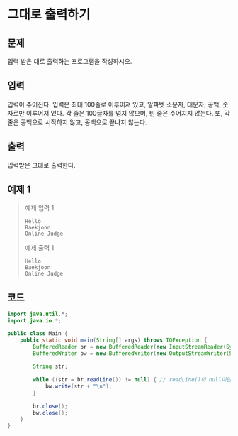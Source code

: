 # 그대로 출력하기

## 문제
입력 받은 대로 출력하는 프로그램을 작성하시오.

## 입력
입력이 주어진다. 입력은 최대 100줄로 이루어져 있고, 알파벳 소문자, 대문자, 공백, 숫자로만 이루어져 있다. 각 줄은 100글자를 넘지 않으며, 빈 줄은 주어지지 않는다. 또, 각 줄은 공백으로 시작하지 않고, 공백으로 끝나지 않는다.

## 출력
입력받은 그대로 출력한다.

## 예제 1

> 예제 입력 1
> ```
> Hello
> Baekjoon
> Online Judge
> ```
> 예제 출력 1
> ```
> Hello
> Baekjoon
> Online Judge
> ```


## 코드
```java
import java.util.*;
import java.io.*;

public class Main {
    public static void main(String[] args) throws IOException {
	    BufferedReader br = new BufferedReader(new InputStreamReader(System.in));
	    BufferedWriter bw = new BufferedWriter(new OutputStreamWriter(System.out));
        
        String str;
        
        while ((str = br.readLine()) != null) { // readLine()이 null이란 건 입력의 끝을 의미함
            bw.write(str + "\n");
        }
        
        br.close();
        bw.close();
    }
}
```

